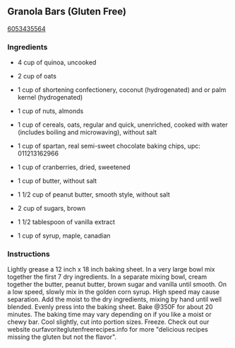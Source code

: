 ## Granola Bars (Gluten Free)

[6053435564](http://www.food.com/recipe/granola-bars-gluten-free-521312)

### Ingredients

 - 4 cup of quinoa, uncooked

 - 2 cup of oats

 - 1 cup of shortening confectionery, coconut (hydrogenated) and or palm kernel (hydrogenated)

 - 1 cup of nuts, almonds

 - 1 cup of cereals, oats, regular and quick, unenriched, cooked with water (includes boiling and microwaving), without salt

 - 1 cup of spartan, real semi-sweet chocolate baking chips, upc: 011213162966

 - 1 cup of cranberries, dried, sweetened

 - 1 cup of butter, without salt

 - 1 1/2 cup of peanut butter, smooth style, without salt

 - 2 cup of sugars, brown

 - 1 1/2 tablespoon of vanilla extract

 - 1 cup of syrup, maple, canadian

### Instructions

Lightly grease a 12 inch x 18 inch baking sheet. In a very large bowl mix together the first 7 dry ingredients. In a separate mixing bowl, cream together the butter, peanut butter, brown sugar and vanilla until smooth. On a low speed, slowly mix in the golden corn syrup. High speed may cause separation. Add the moist to the dry ingredients, mixing by hand until well blended. Evenly press into the baking sheet. Bake @350F for about 20 minutes. The baking time may vary depending on if you like a moist or chewy bar. Cool slightly, cut into portion sizes. Freeze. Check out our website ourfavoriteglutenfreerecipes.info for more "delicious recipes missing the gluten but not the flavor".